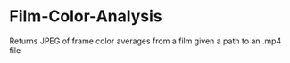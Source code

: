 Film-Color-Analysis
===================

Returns JPEG of frame color averages from a film given a path to an .mp4 file

